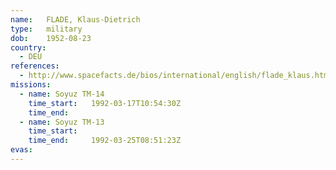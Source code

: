 ```yaml
---
name:	FLADE, Klaus-Dietrich
type:	military
dob:	1952-08-23
country:
  - DEU
references:
  - http://www.spacefacts.de/bios/international/english/flade_klaus.htm
missions:
  - name: Soyuz TM-14
    time_start:   1992-03-17T10:54:30Z
    time_end:     
  - name: Soyuz TM-13
    time_start:   
    time_end:     1992-03-25T08:51:23Z
evas:
---
```


